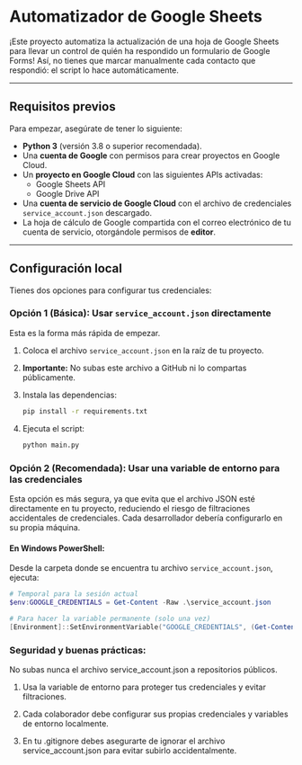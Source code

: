 # Automatizador de Google Sheets

¡Este proyecto automatiza la actualización de una hoja de Google Sheets para llevar un control de quién ha respondido un formulario de Google Forms! Así, no tienes que marcar manualmente cada contacto que respondió: el script lo hace automáticamente.

---

## Requisitos previos

Para empezar, asegúrate de tener lo siguiente:

- **Python 3** (versión 3.8 o superior recomendada).  
- Una **cuenta de Google** con permisos para crear proyectos en Google Cloud.  
- Un **proyecto en Google Cloud** con las siguientes APIs activadas:  
  - Google Sheets API  
  - Google Drive API  
- Una **cuenta de servicio de Google Cloud** con el archivo de credenciales `service_account.json` descargado.  
- La hoja de cálculo de Google compartida con el correo electrónico de tu cuenta de servicio, otorgándole permisos de **editor**.

---

## Configuración local

Tienes dos opciones para configurar tus credenciales:

### Opción 1 (Básica): Usar `service_account.json` directamente

Esta es la forma más rápida de empezar.

1. Coloca el archivo `service_account.json` en la raíz de tu proyecto.  
2. **Importante:** No subas este archivo a GitHub ni lo compartas públicamente.  
3. Instala las dependencias:

    ```bash
    pip install -r requirements.txt
    ```

4. Ejecuta el script:

    ```bash
    python main.py
    ```

### Opción 2 (Recomendada): Usar una variable de entorno para las credenciales

Esta opción es más segura, ya que evita que el archivo JSON esté directamente en tu proyecto, reduciendo el riesgo de filtraciones accidentales de credenciales. Cada desarrollador debería configurarlo en su propia máquina.

#### En Windows PowerShell:

Desde la carpeta donde se encuentra tu archivo `service_account.json`, ejecuta:

```powershell
# Temporal para la sesión actual
$env:GOOGLE_CREDENTIALS = Get-Content -Raw .\service_account.json

# Para hacer la variable permanente (solo una vez)
[Environment]::SetEnvironmentVariable("GOOGLE_CREDENTIALS", (Get-Content -Raw .\service_account.json), "User")

```
### Seguridad y buenas prácticas:
No subas nunca el archivo service_account.json a repositorios públicos.

1. Usa la variable de entorno para proteger tus credenciales y evitar filtraciones.

2. Cada colaborador debe configurar sus propias credenciales y variables de entorno localmente.

3. En tu .gitignore debes asegurarte de ignorar el archivo service_account.json para evitar subirlo accidentalmente.
